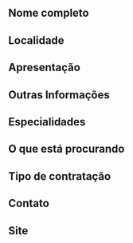 <!--
  ============================
  ATENÇÃO:
  1) Remova os comentários HTML e preencha com os seus dados.

  2) Não divulgue aqui seu e-mail pessoal e telefone, pois as informações
  abaixo são públicas. Deixe apenas o seu Linkedin para que as empresas
  possam entrar em contato.

  3) Para as opções, mantenha a marcação que se adequa as suas habilidades e remova as que não fazem sentido.
  
    Por exemplo:

  - PJ
  - CLT
  - Freela
  - Estágio

  Se você quiser trabalhar somente como CLT, mantenha apenas essa opção.
  
  IMPORTANTE: Para visualizar se está tudo correto, antes de publicar seu perfil, clique na 
  aba "Preview".

  4) Não esqueça de colocar cidade/estado no título, seguindo o padrão:
  [São Paulo/SP] Maria Joaquina
  ============================
-->

## Nome completo

<!-- José da Silva. -->

## Localidade

<!-- Cidade / estado onde mora atualmente, por extenso seguindo esse padrão: Cidade - Estado
-->

## Apresentação

<!-- Fale um pouco sobre você e seu histórico -->

## Outras Informações

<!-- Cite sua disponibilidade (de horário, de viagens, de mudança, etc), cursos, palestras. -->

## Especialidades

<!-- Coloque suas especialidades na ordem da mais experiente para a menos experiente. Veja exemplo abaixo.-->

<!--
- JavaScript
- HTML
- CSS
- PHP
-->

## O que está procurando

<!--
- Estágio
- Júnior
-->

## Tipo de contratação

<!--
- PJ
- CLT
- Freela
- Estágio
-->

## Contato

<!-- https://linkedin.com/in/SEU_USERNAME -->

## Site

<!-- coloque seu site/blog/portfólio caso desejar -->
